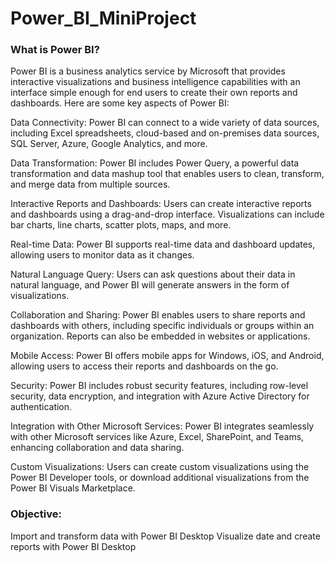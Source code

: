 # Power_BI_MiniProject

### What is Power BI?
Power BI is a business analytics service by Microsoft that provides interactive visualizations and business intelligence capabilities with an interface simple enough for end users to create their own reports and dashboards. Here are some key aspects of Power BI:

Data Connectivity: Power BI can connect to a wide variety of data sources, including Excel spreadsheets, cloud-based and on-premises data sources, SQL Server, Azure, Google Analytics, and more.

Data Transformation: Power BI includes Power Query, a powerful data transformation and data mashup tool that enables users to clean, transform, and merge data from multiple sources.

Interactive Reports and Dashboards: Users can create interactive reports and dashboards using a drag-and-drop interface. Visualizations can include bar charts, line charts, scatter plots, maps, and more.

Real-time Data: Power BI supports real-time data and dashboard updates, allowing users to monitor data as it changes.

Natural Language Query: Users can ask questions about their data in natural language, and Power BI will generate answers in the form of visualizations.

Collaboration and Sharing: Power BI enables users to share reports and dashboards with others, including specific individuals or groups within an organization. Reports can also be embedded in websites or applications.

Mobile Access: Power BI offers mobile apps for Windows, iOS, and Android, allowing users to access their reports and dashboards on the go.

Security: Power BI includes robust security features, including row-level security, data encryption, and integration with Azure Active Directory for authentication.

Integration with Other Microsoft Services: Power BI integrates seamlessly with other Microsoft services like Azure, Excel, SharePoint, and Teams, enhancing collaboration and data sharing.

Custom Visualizations: Users can create custom visualizations using the Power BI Developer tools, or download additional visualizations from the Power BI Visuals Marketplace.

### Objective:

Import and transform data with Power BI Desktop
Visualize date and create reports with Power BI Desktop
